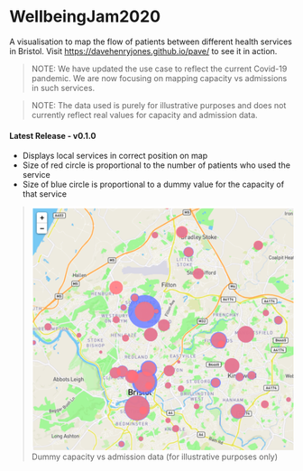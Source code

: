 # WellbeingJam2020

A visualisation to map the flow of patients between different health services in Bristol. Visit https://davehenryjones.github.io/pave/ to see it in action.

> NOTE: We have updated the use case to reflect the current Covid-19 pandemic. We are now focusing on mapping capacity vs admissions in such services.

>NOTE: The data used is purely for illustrative purposes and does not currently reflect real values for capacity and admission data.

#### Latest Release - v0.1.0

  - Displays local services in correct position on map
  - Size of red circle is proportional to the number of patients who used the service
  - Size of blue circle is proportional to a dummy value for the capacity of that service

> ![Zoomed Out Map](docs/resources/map3.png)
> Dummy capacity vs admission data (for illustrative purposes only)

